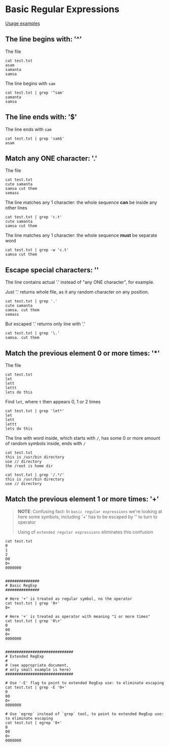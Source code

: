 # Basic Regular Expressions

[Usage examples](https://kodekloud.com/topic/analyze-text-using-basic-regular-expressions-2/)

## The line begins with: '^'
The file
```
cat test.txt
asam
samanta
samsa
```

The line begins with `sam`
```
cat test.txt | grep '^sam'
samanta
samsa
```

## The line ends with: '$'

The line ends with `sam`
```
cat test.txt | grep 'sam$'
asam
```

## Match any ONE character: '.'

The file
```
cat test.txt 
cute samanta
samsa cut them
semass  
```

The line matches any 1 character: the whole sequence **can** be inside any other lines
```
cat test.txt | grep 'c.t'
cute samanta
samsa cut them
```

The line matches any 1 character: the whole sequence **must** be separate word
```
cat test.txt | grep -w 'c.t'
samsa cut them
```

## Escape special characters: '\'

The line contains actual '.' instead of "any ONE character", for example.

Just '.' returns whole file, as it any random character on any position.
```
cat test.txt | grep '.'
cute samanta
samsa. cut them
semass  
```

But escaped '\.' returns only line with '.'
```
cat test.txt | grep '\.'
samsa. cut them
```


## Match the previous element 0 or more times: '*'

The file
```
cat test.txt 
let
lett
lettt
lets do this
```

Find `let`, where `t` then appears 0, 1 or 2 times
```
cat test.txt | grep 'let*'
let
lett
lettt
lets do this
```

The line with word inside, which starts with `/`, has some 0 or more amount of random symbols inside, ends with `/`
```
cat test.txt 
this is /usr/bin directory
use // directory
the /root is home dir

cat test.txt | grep '/.*/'
this is /usr/bin directory
use // directory
```


## Match the previous element 1 or more times: '+'

> **NOTE**: Confusing fact: In `basic regular expressions` we're looking at here some symbols, including '+' has to be escaped by '\' to turn to operator
> 
> Using of `extended regular expressions` eliminates this confusion

```
cat test.txt 
0
1
2
00
0+
0000000


###############
# Basic RegExp
###############

# Here '+' is treated as regular symbol, no the operator
cat test.txt | grep '0+'
0+

# Here '+' is treated as operator with meaning "1 or more times"
cat test.txt | grep '0\+'
0
00
0+
0000000


##############################
# Extended RegExp
#
# (see appropriate document,
# only small example is here)
##############################

# Use '-E' flag to point to extended RegExp use: to eliminate escaping
cat test.txt | grep -E '0+'
0
00
0+
0000000

# Use `egrep` instead of `grep` tool, to point to extended RegExp use: to eliminate escaping
cat test.txt | egrep '0+'
0
00
0+
0000000
```



















